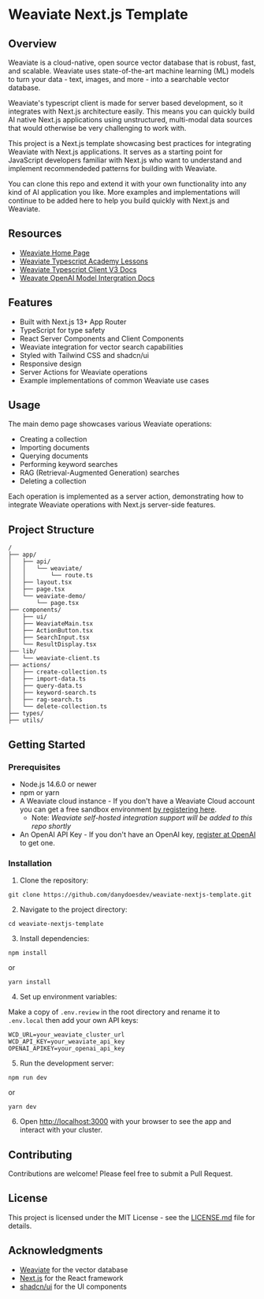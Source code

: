 
# Weaviate Next.js Template

## Overview

Weaviate is a cloud-native, open source vector database that is robust, fast, and scalable. Weaviate uses state-of-the-art machine learning (ML) models to turn your data - text, images, and more - into a searchable vector database.

Weaviate's typescript client is made for server based development, so it integrates with Next.js architecture easily. This means you can quickly build AI native Next.js applications using unstructured, multi-modal data sources that would otherwise be very challenging to work with.

This project is a Next.js template showcasing best practices for integrating Weaviate with Next.js applications. It serves as a starting point for JavaScript developers familiar with Next.js who want to understand and implement recommendeded patterns for building with Weaviate. 

You can clone this repo and extend it with your own functionality into any kind of AI application you like. More examples and implementations will continue to be added here to help you build quickly with Next.js and Weaviate.


## Resources

- [Weaviate Home Page](https://weaviate.io/)
- [Weaviate Typescript Academy Lessons](https://weaviate.io/developers/academy/js/starter_text_data)
- [Weaviate Typescript Client V3 Docs](https://weaviate.io/developers/weaviate/client-libraries/typescript/typescript-v3)
- [Weavate OpenAI Model Intergration Docs](https://weaviate.io/developers/weaviate/model-providers/openai)


## Features

- Built with Next.js 13+ App Router
- TypeScript for type safety
- React Server Components and Client Components
- Weaviate integration for vector search capabilities
- Styled with Tailwind CSS and shadcn/ui
- Responsive design
- Server Actions for Weaviate operations
- Example implementations of common Weaviate use cases


## Usage

The main demo page showcases various Weaviate operations:

- Creating a collection
- Importing documents
- Querying documents
- Performing keyword searches
- RAG (Retrieval-Augmented Generation) searches
- Deleting a collection

Each operation is implemented as a server action, demonstrating how to integrate Weaviate operations with Next.js server-side features.


## Project Structure


```
/
├── app/
│   ├── api/
│   │   └── weaviate/
│   │       └── route.ts
│   ├── layout.tsx
│   ├── page.tsx
│   └── weaviate-demo/
│       └── page.tsx
├── components/
│   ├── ui/
│   ├── WeaviateMain.tsx
│   ├── ActionButton.tsx
│   ├── SearchInput.tsx
│   └── ResultDisplay.tsx
├── lib/
│   └── weaviate-client.ts
├── actions/
│   ├── create-collection.ts
│   ├── import-data.ts
│   ├── query-data.ts
│   ├── keyword-search.ts
│   ├── rag-search.ts
│   └── delete-collection.ts
├── types/
├── utils/

```

## Getting Started

### Prerequisites

- Node.js 14.6.0 or newer
- npm or yarn
- A Weaviate cloud instance - If you don't have a Weaviate Cloud account you can get a free sandbox environment [by registering here](https://console.weaviate.cloud/).
  - Note: _Weaviate self-hosted integration support will be added to this repo shortly_
- An OpenAI API Key - If you don't have an OpenAI key, [register at OpenAI](https://platform.openai.com/signup) to get one.


### Installation

1. Clone the repository:

```
git clone https://github.com/danydoesdev/weaviate-nextjs-template.git
```

2. Navigate to the project directory:

```
cd weaviate-nextjs-template
```

3. Install dependencies:

```
npm install
```

or

```
yarn install
```

4. Set up environment variables:
   
Make a copy of `.env.review` in the root directory and rename it to `.env.local` then add your own API keys:

```
WCD_URL=your_weaviate_cluster_url
WCD_API_KEY=your_weaviate_api_key
OPENAI_APIKEY=your_openai_api_key
```

5. Run the development server:

```
npm run dev
```

or

```
yarn dev
```

6. Open [http://localhost:3000](http://localhost:3000) with your browser to see the app and interact with your cluster.


## Contributing

Contributions are welcome! Please feel free to submit a Pull Request.

## License

This project is licensed under the MIT License - see the [LICENSE.md](LICENSE.md) file for details.

## Acknowledgments

- [Weaviate](https://weaviate.io/) for the vector database
- [Next.js](https://nextjs.org/) for the React framework
- [shadcn/ui](https://ui.shadcn.com/) for the UI components
